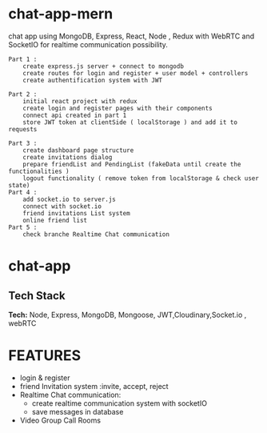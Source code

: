 # chat-app-mern

chat app using
MongoDB, Express, React, Node , Redux with WebRTC and SocketIO for realtime communication possibility.

    Part 1 :
        create express.js server + connect to mongodb
        create routes for login and register + user model + controllers
        create authentification system with JWT

    Part 2 :
        initial react project with redux
        create login and register pages with their components
        connect api created in part 1
        store JWT token at clientSide ( localStorage ) and add it to requests

    Part 3 :
        create dashboard page structure
        create invitations dialog
        prepare friendList and PendingList (fakeData until create the  functionalities )
        logout functionality ( remove token from localStorage & check user state)
    Part 4 :
        add socket.io to server.js
        connect with socket.io
        friend invitations List system
        online friend list
    Part 5 :
        check branche Realtime Chat communication

# **chat-app**

## Tech Stack

**Tech:** Node, Express, MongoDB, Mongoose, JWT,Cloudinary,Socket.io , webRTC

# FEATURES

- login & register
- friend Invitation system :invite, accept, reject
- Realtime Chat communication:
  - create realtime communication system with socketIO
  - save messages in database
- Video Group Call Rooms
